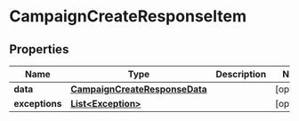 

# CampaignCreateResponseItem


## Properties

| Name | Type | Description | Notes |
|------------ | ------------- | ------------- | -------------|
|**data** | [**CampaignCreateResponseData**](CampaignCreateResponseData.md) |  |  [optional] |
|**exceptions** | [**List&lt;Exception&gt;**](Exception.md) |  |  [optional] |



